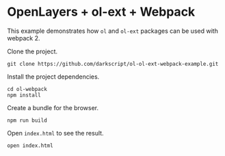 # OpenLayers + ol-ext + Webpack

This example demonstrates how  `ol` and `ol-ext` packages can be used with webpack 2.

Clone the project.

    git clone https://github.com/darkscript/ol-ol-ext-webpack-example.git

Install the project dependencies.

    cd ol-webpack
    npm install

Create a bundle for the browser.

    npm run build

Open `index.html` to see the result.

    open index.html
